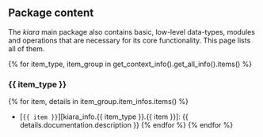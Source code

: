 ## Package content

The *kiara* main package also contains basic, low-level data-types, modules and operations that are necessary
for its core functionality. This page lists all of them.

{% for item_type, item_group in get_context_info().get_all_info().items() %}

### {{ item_type }}
{% for item, details in item_group.item_infos.items() %}
- [`{{ item }}`][kiara_info.{{ item_type }}.{{ item }}]: {{ details.documentation.description }}
{% endfor %}
{% endfor %}
